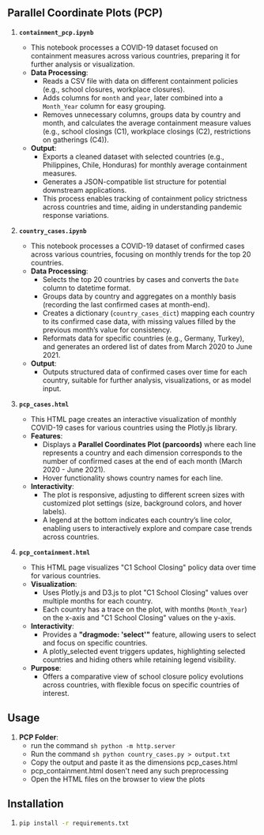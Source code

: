 ## Parallel Coordinate Plots (PCP)

1. **`containment_pcp.ipynb`**
   - This notebook processes a COVID-19 dataset focused on containment measures across various countries, preparing it for further analysis or visualization.
   - **Data Processing**:
     - Reads a CSV file with data on different containment policies (e.g., school closures, workplace closures).
     - Adds columns for `month` and `year`, later combined into a `Month_Year` column for easy grouping.
     - Removes unnecessary columns, groups data by country and month, and calculates the average containment measure values (e.g., school closings (C1), workplace closings (C2), restrictions on gatherings (C4)).
   - **Output**:
     - Exports a cleaned dataset with selected countries (e.g., Philippines, Chile, Honduras) for monthly average containment measures.
     - Generates a JSON-compatible list structure for potential downstream applications.
     - This process enables tracking of containment policy strictness across countries and time, aiding in understanding pandemic response variations.

2. **`country_cases.ipynb`**
   - This notebook processes a COVID-19 dataset of confirmed cases across various countries, focusing on monthly trends for the top 20 countries.
   - **Data Processing**:
     - Selects the top 20 countries by cases and converts the `Date` column to datetime format.
     - Groups data by country and aggregates on a monthly basis (recording the last confirmed cases at month-end).
     - Creates a dictionary (`country_cases_dict`) mapping each country to its confirmed case data, with missing values filled by the previous month’s value for consistency.
     - Reformats data for specific countries (e.g., Germany, Turkey), and generates an ordered list of dates from March 2020 to June 2021.
   - **Output**:
     - Outputs structured data of confirmed cases over time for each country, suitable for further analysis, visualizations, or as model input.

3. **`pcp_cases.html`**
   - This HTML page creates an interactive visualization of monthly COVID-19 cases for various countries using the Plotly.js library.
   - **Features**:
     - Displays a **Parallel Coordinates Plot (parcoords)** where each line represents a country and each dimension corresponds to the number of confirmed cases at the end of each month (March 2020 - June 2021).
     - Hover functionality shows country names for each line.
   - **Interactivity**:
     - The plot is responsive, adjusting to different screen sizes with customized plot settings (size, background colors, and hover labels).
     - A legend at the bottom indicates each country’s line color, enabling users to interactively explore and compare case trends across countries.

4. **`pcp_containment.html`**
   - This HTML page visualizes "C1 School Closing" policy data over time for various countries.
   - **Visualization**:
     - Uses Plotly.js and D3.js to plot "C1 School Closing" values over multiple months for each country.
     - Each country has a trace on the plot, with months (`Month_Year`) on the x-axis and "C1 School Closing" values on the y-axis.
   - **Interactivity**:
     - Provides a **"dragmode: 'select'"** feature, allowing users to select and focus on specific countries.
     - A plotly_selected event triggers updates, highlighting selected countries and hiding others while retaining legend visibility.
   - **Purpose**:
     - Offers a comparative view of school closure policy evolutions across countries, with flexible focus on specific countries of interest.

## Usage
1. **PCP Folder**:
   - run the command ```sh
                     python -m http.server
                     ```
   - Run the command ```sh
                     python country_cases.py > output.txt
                     ```
   - Copy the output and paste it as the dimensions pcp_cases.html
   - pcp_containment.html dosen't need any such preprocessing   
   - Open the HTML files on the browser to view the plots

## Installation 
1. ```sh
   pip install -r requirements.txt
   ```
